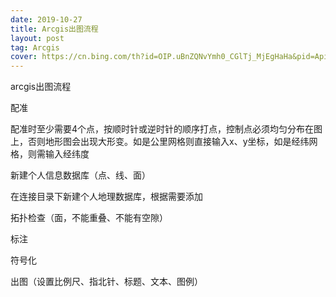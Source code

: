 ```yaml
---
date: 2019-10-27
title: Arcgis出图流程
layout: post
tag: Arcgis
cover: https://cn.bing.com/th?id=OIP.uBnZQNvYmh0_CGlTj_MjEgHaHa&pid=Api&rs=1
---
```


arcgis出图流程

配准

配准时至少需要4个点，按顺时针或逆时针的顺序打点，控制点必须均匀分布在图上，否则地形图会出现大形变。如是公里网格则直接输入x、y坐标，如是经纬网格，则需输入经纬度

新建个人信息数据库（点、线、面）

在连接目录下新建个人地理数据库，根据需要添加

拓扑检查（面，不能重叠、不能有空隙）

标注

符号化

出图（设置比例尺、指北针、标题、文本、图例）

